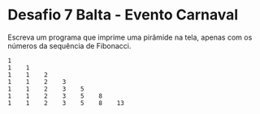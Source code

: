 # Desafio 7 Balta - Evento Carnaval

Escreva um programa que imprime uma pirâmide na tela, apenas com os números da sequência de Fibonacci.

```
1    
1    1    
1    1    2    
1    1    2    3    
1    1    2    3    5    
1    1    2    3    5    8    
1    1    2    3    5    8    13
```
